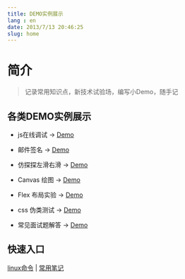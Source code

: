 ```yaml
---
title: DEMO实例展示
lang : en
date: 2013/7/13 20:46:25
slug: home
---
```

<!-- more -->

# 简介
> 记录常用知识点，新技术试验场，编写小Demo，随手记


## 各类DEMO实例展示

- js在线调试 → [Demo](https://artskin.github.io/jsCase/index.html)

- 邮件签名 → [Demo](https://artskin.github.io/jsCase/mail_sign.html)

- 仿探探左滑右滑 → [Demo](https://artskin.github.io/jsCase/tantan.slide.html)

- Canvas 绘图 → [Demo](https://artskin.github.io/jsCase/canvas.html)

- Flex 布局实验 → [Demo](https://artskin.github.io/jsCase/flex-layout.html)

- css 伪类测试 → [Demo](https://artskin.github.io/jsCase/pseudo.classes.html)

- 常见面试题解答 → [Demo](https://artskin.github.io/jsCase/interview.html)


## 快速入口

[linux命令](/terminal/) | 
[常用笔记](/notes/) 

